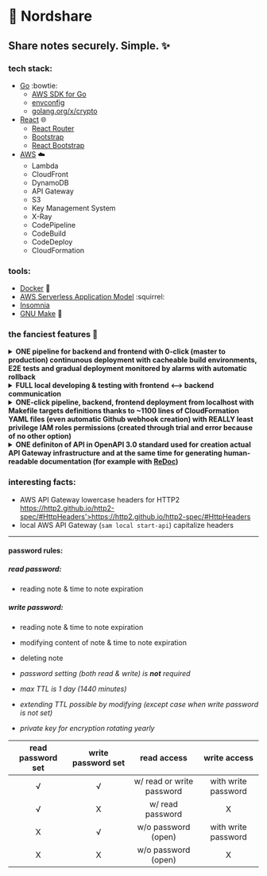 # :scroll: Nordshare
## Share notes securely. Simple. :sparkles:
### tech stack:
* [Go](https://golang.org) :bowtie: 
  * [AWS SDK for Go](https://github.com/aws/aws-sdk-go)
  * [envconfig](https://github.com/kelseyhightower/envconfig)
  * [golang.org/x/crypto](https://pkg.go.dev/golang.org/x/crypto)
* [React](https://reactjs.org) :globe_with_meridians:
  * [React Router](https://reacttraining.com/react-router/web/guides/quick-start)
  * [Bootstrap](https://getbootstrap.com)
  * [React Bootstrap](https://react-bootstrap.github.io)
* [AWS](https://aws.amazon.com) :cloud:
  * Lambda
  * CloudFront
  * DynamoDB
  * API Gateway
  * S3
  * Key Management System
  * X-Ray
  * CodePipeline
  * CodeBuild
  * CodeDeploy
  * CloudFormation
  
### tools:
* [Docker](https://www.docker.com) :whale: 
* [AWS Serverless Application Model](https://github.com/awslabs/serverless-application-model) :squirrel:
* [Insomnia](https://insomnia.rest)
* [GNU Make](https://www.gnu.org/software/make) :ox:

### the fanciest features :tada:
<details>
<summary><b>ONE pipeline for backend and frontend with 0-click (master to production) continunous deployment with cacheable build environments, E2E tests and gradual deployment monitored by alarms with automatic rollback</b></summary>
  <ol>
    <li>Source code pulling - repository webook on master branch</li>
    <li>Concurrently building, executing tests and caching build environments for the future use</li>
    <li>Pre-traffic hook with E2E tests executing</li>
    <li>Deployment with gradual production traffic shifting (alarms definition for monitoring and automatic rollback possible)</li>
  </ol>
</details>
<details>
  <summary><b>FULL local developing & testing with frontend <--> backend communication</b></summary>
<ol>
  <li>Build all lambdas binaries for Linux environment at once with <code>sam build</code> command</li>
  <li>Start local API Gateway with endpoints handled by lambdas in Docker containers</li>
  <li>Start frontend serving on localhost with proxying request to API</li>
</ol>
</details>
<details>
  <summary><b>ONE-click pipeline, backend, frontend deployment from localhost with Makefile targets definitions thanks to ~1100 lines of CloudFormation YAML files (even automatic Github webhook creation) with REALLY least privilege IAM roles permissions (created through trial and error because of no other option)</b></summary>
</details>
<details>
  <summary><b>ONE definiton of API in OpenAPI 3.0 standard used for creation actual API Gateway infrastructure and at the same time for generating human-readable documentation (for example with <a href='https://github.com/Redocly/redoc'<a>ReDoc</a>)</b></summary>
</details>  

### interesting facts:
* AWS API Gateway lowercase headers for HTTP2 https://http2.github.io/http2-spec/#HttpHeaders'>https://http2.github.io/http2-spec/#HttpHeaders
* local AWS API Gateway (`sam local start-api`) capitalize headers

---
#### password rules:
##### read password:
* reading note & time to note expiration
##### write password:
* reading note & time to note expiration
* modifying content of note & time to note expiration
* deleting note

* _password setting (both read & write) is **not** required_
* _max TTL is 1 day (1440 minutes)_
* _extending TTL possible by modifying (except case when write password is not set)_
* _private key for encryption rotating yearly_

| read password set | write password set| read access                 | write access           
| :---:             |:---:              |:---:                        |:---:   
| √                 | √                 | w/ read or write password   | with write password
| √                 | X                 | w/ read password            | X
| X                 | √                 | w/o password (open)         | with write password
| X                 | X                 | w/o password (open)         | X
